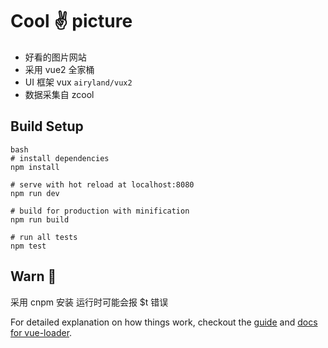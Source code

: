 # Cool :v: picture

- 好看的图片网站
- 采用 vue2 全家桶
- UI 框架 vux `airyland/vux2`
- 数据采集自 zcool

## Build Setup
    bash
    # install dependencies
    npm install

    # serve with hot reload at localhost:8080
    npm run dev

    # build for production with minification
    npm run build

    # run all tests
    npm test

## Warn :full_moon_with_face:
  采用 cnpm 安装 运行时可能会报 $t 错误

For detailed explanation on how things work, checkout the [guide](http://vuejs-templates.github.io/webpack/) and [docs for vue-loader](http://vuejs.github.io/vue-loader).
